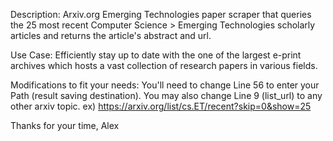 Description:
  Arxiv.org Emerging Technologies paper scraper that queries the 25 most recent Computer Science > Emerging Technologies scholarly articles and returns the article's abstract and url.

Use Case:
  Efficiently stay up to date with the one of the largest e-print archives which hosts a vast collection of research papers in various fields.

Modifications to fit your needs:
  You'll need to change Line 56 to enter your Path (result saving destination).
  You may also change Line 9 (list_url) to any other arxiv topic.
    ex) https://arxiv.org/list/cs.ET/recent?skip=0&show=25

Thanks for your time,
Alex
